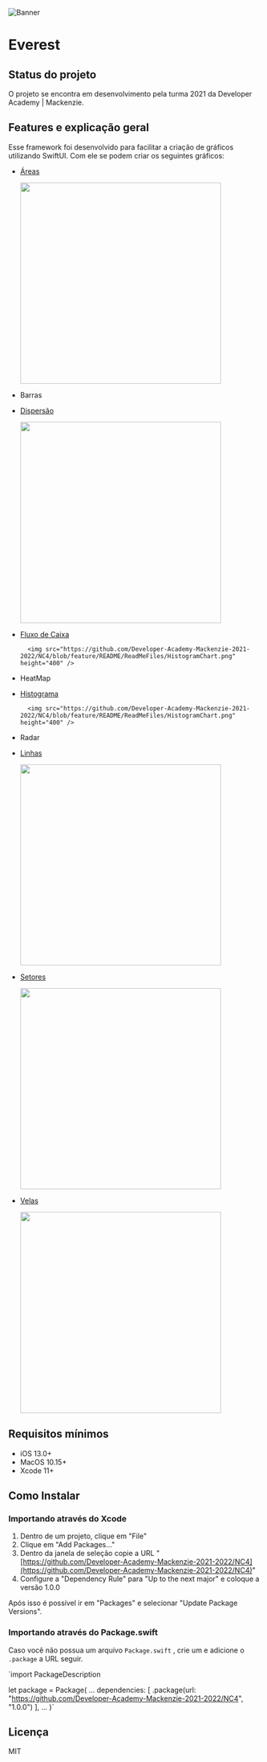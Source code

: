 ![Banner](https://github.com/Developer-Academy-Mackenzie-2021-2022/NC4/blob/feature/README/ReadMeFiles/Banner.png)

# Everest

## Status do projeto

O projeto se encontra em desenvolvimento pela turma 2021 da Developer Academy | Mackenzie.

## Features e explicação geral

Esse framework foi desenvolvido para facilitar a criação de gráficos utilizando SwiftUI. Com ele se podem criar os seguintes gráficos:

- [Áreas](https://github.com/Developer-Academy-Mackenzie-2021-2022/AreaExample)
    
    <img src="https://github.com/Developer-Academy-Mackenzie-2021-2022/NC4/blob/feature/README/ReadMeFiles/AreaChart.png" height="400" />
    
- Barras
- [Dispersão](https://github.com/Developer-Academy-Mackenzie-2021-2022/DispersionExample)
    
    <img src="https://github.com/Developer-Academy-Mackenzie-2021-2022/NC4/blob/feature/README/ReadMeFiles/DispersionChart.png" height="400" />
    
- [Fluxo de Caixa](https://github.com/Developer-Academy-Mackenzie-2021-2022/CashFlowExample)

        <img src="https://github.com/Developer-Academy-Mackenzie-2021-2022/NC4/blob/feature/README/ReadMeFiles/HistogramChart.png" height="400" />

- HeatMap
- [Histograma](https://github.com/Developer-Academy-Mackenzie-2021-2022/HistogramExample)

        <img src="https://github.com/Developer-Academy-Mackenzie-2021-2022/NC4/blob/feature/README/ReadMeFiles/HistogramChart.png" height="400" />

- Radar
- [Linhas](https://github.com/Developer-Academy-Mackenzie-2021-2022/LinesExample)
        
    <img src="https://github.com/Developer-Academy-Mackenzie-2021-2022/NC4/blob/feature/README/ReadMeFiles/LineChart.png" height="400" />
    
- [Setores](https://github.com/Developer-Academy-Mackenzie-2021-2022/SectorExample)
    
    <img src="https://github.com/Developer-Academy-Mackenzie-2021-2022/NC4/blob/feature/README/ReadMeFiles/SectorChart.png" height="400" />
    
- [Velas](https://github.com/Developer-Academy-Mackenzie-2021-2022/CandleSticksExample)
    
    <img src="https://github.com/Developer-Academy-Mackenzie-2021-2022/NC4/blob/feature/README/ReadMeFiles/CandleChart.png" height="400" />
    

## Requisitos mínimos

- iOS 13.0+
- MacOS 10.15+
- Xcode 11+

## Como Instalar

### Importando através do Xcode

1. Dentro de um projeto, clique em "File"
2. Clique em "Add Packages..."
3. Dentro da janela de seleção copie a URL "[https://github.com/Developer-Academy-Mackenzie-2021-2022/NC4](https://github.com/Developer-Academy-Mackenzie-2021-2022/NC4)"
4. Configure a "Dependency Rule" para "Up to the next major" e coloque a versão 1.0.0

Após isso é possível ir em "Packages" e selecionar "Update Package Versions".

### Importando através do Package.swift

Caso você não possua um arquivo `Package.swift` , crie um e adicione o `.package` a URL seguir.

`import PackageDescription

let package = Package(
    ...
    dependencies: [
        .package(url: "https://github.com/Developer-Academy-Mackenzie-2021-2022/NC4", "1.0.0")
    ],
    ...
)`

## Licença

MIT
